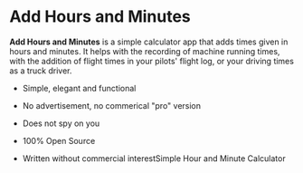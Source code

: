 # Add Hours and Minutes

**Add Hours and Minutes** is a simple calculator app that adds times given in hours
and minutes. It helps with the recording of machine running times, with the
addition of flight times in your pilots' flight log, or your driving times as a
truck driver.

- Simple, elegant and functional

- No advertisement, no commerical "pro" version

- Does not spy on you

- 100% Open Source

- Written without commercial interestSimple Hour and Minute Calculator
